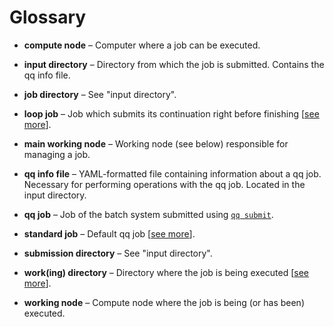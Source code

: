 # Glossary

- **compute node** – Computer where a job can be executed.

- **input directory** – Directory from which the job is submitted. Contains the qq info file.

- **job directory** – See "input directory".

- **loop job** – Job which submits its continuation right before finishing [[see more](loop_job.md)].

- **main working node** – Working node (see below) responsible for managing a job.

- **qq info file** – YAML-formatted file containing information about a qq job. Necessary for performing operations with the qq job. Located in the input directory.

- **qq job** – Job of the batch system submitted using [`qq submit`](qq_submit.md).

- **standard job** – Default qq job [[see more](standard_job.md)].

- **submission directory** – See "input directory".

- **work(ing) directory** – Directory where the job is being executed [[see more](work_dir.md)].

- **working node** – Compute node where the job is being (or has been) executed.